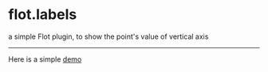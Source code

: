 flot.labels
===========

a simple Flot plugin, to show the point's value of vertical axis

-----------
Here is a simple [demo](/flot.pointlabels.html)
